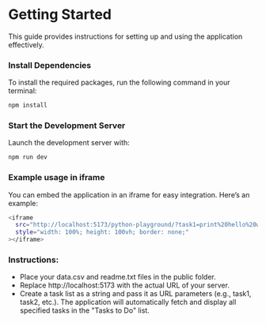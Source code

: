 # Getting Started

This guide provides instructions for setting up and using the application effectively.

### Install Dependencies

To install the required packages, run the following command in your terminal:

```sh
npm install
```

### Start the Development Server

Launch the development server with:

```sh
npm run dev
```

### Example usage in iframe

You can embed the application in an iframe for easy integration. Here’s an example:

```sh
<iframe
  src="http://localhost:5173/python-playground/?task1=print%20hello%20world&task2=define%202%20variable"
  style="width: 100%; height: 100vh; border: none;"
></iframe>
```

### Instructions:
- Place your data.csv and readme.txt files in the public folder.
- Replace http://localhost:5173 with the actual URL of your server.
- Create a task list as a string and pass it as URL parameters (e.g., task1, task2, etc.). The application will automatically fetch and display all specified tasks in the "Tasks to Do" list.

